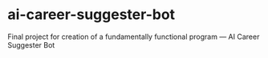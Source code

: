 # ai-career-suggester-bot
Final project for creation of a fundamentally functional program — AI Career Suggester Bot
